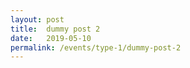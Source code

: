 ```yaml
---
layout: post
title:  dummy post 2
date:   2019-05-10
permalink: /events/type-1/dummy-post-2
---
```

